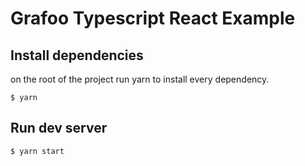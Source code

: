 # Grafoo Typescript React Example

## Install dependencies

on the root of the project run yarn to install every dependency.

```
$ yarn
```

## Run dev server

```
$ yarn start
```
